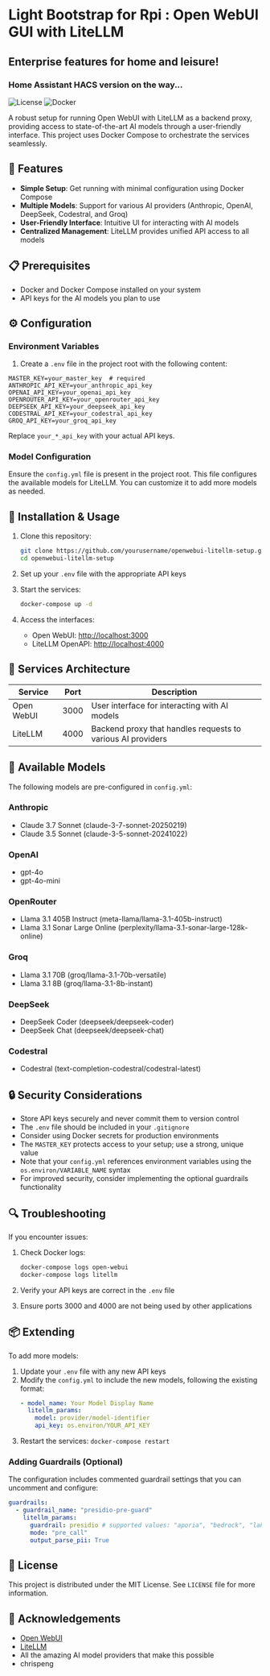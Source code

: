 # Light Bootstrap for Rpi : Open WebUI GUI with LiteLLM
## Enterprise features for home and leisure!
### Home Assistant HACS version on the way...

![License](https://img.shields.io/badge/license-MIT-blue.svg)
![Docker](https://img.shields.io/badge/docker-powered-blue.svg)

A robust setup for running Open WebUI with LiteLLM as a backend proxy, providing access to state-of-the-art AI models through a user-friendly interface. This project uses Docker Compose to orchestrate the services seamlessly.

## 🚀 Features

- **Simple Setup**: Get running with minimal configuration using Docker Compose
- **Multiple Models**: Support for various AI providers (Anthropic, OpenAI, DeepSeek, Codestral, and Groq)
- **User-Friendly Interface**: Intuitive UI for interacting with AI models
- **Centralized Management**: LiteLLM provides unified API access to all models

## 📋 Prerequisites

- Docker and Docker Compose installed on your system
- API keys for the AI models you plan to use

## ⚙️ Configuration

### Environment Variables

1. Create a `.env` file in the project root with the following content:

```env
MASTER_KEY=your_master_key  # required
ANTHROPIC_API_KEY=your_anthropic_api_key
OPENAI_API_KEY=your_openai_api_key
OPENROUTER_API_KEY=your_openrouter_api_key
DEEPSEEK_API_KEY=your_deepseek_api_key
CODESTRAL_API_KEY=your_codestral_api_key
GROQ_API_KEY=your_groq_api_key
```

Replace `your_*_api_key` with your actual API keys.

### Model Configuration

Ensure the `config.yml` file is present in the project root. This file configures the available models for LiteLLM. You can customize it to add more models as needed.

## 🔧 Installation & Usage

1. Clone this repository:
   ```bash
   git clone https://github.com/yourusername/openwebui-litellm-setup.git
   cd openwebui-litellm-setup
   ```

2. Set up your `.env` file with the appropriate API keys

3. Start the services:
   ```bash
   docker-compose up -d
   ```

4. Access the interfaces:
   - Open WebUI: [http://localhost:3000](http://localhost:3000)
   - LiteLLM OpenAPI: [http://localhost:4000](http://localhost:4000)

## 🧩 Services Architecture

| Service | Port | Description |
|---------|------|-------------|
| Open WebUI | 3000 | User interface for interacting with AI models |
| LiteLLM | 4000 | Backend proxy that handles requests to various AI providers |

## 🤖 Available Models

The following models are pre-configured in `config.yml`:

### Anthropic
- Claude 3.7 Sonnet (claude-3-7-sonnet-20250219)
- Claude 3.5 Sonnet (claude-3-5-sonnet-20241022)

### OpenAI
- gpt-4o
- gpt-4o-mini

### OpenRouter
- Llama 3.1 405B Instruct (meta-llama/llama-3.1-405b-instruct)
- Llama 3.1 Sonar Large Online (perplexity/llama-3.1-sonar-large-128k-online)

### Groq
- Llama 3.1 70B (groq/llama-3.1-70b-versatile)
- Llama 3.1 8B (groq/llama-3.1-8b-instant)

### DeepSeek
- DeepSeek Coder (deepseek/deepseek-coder)
- DeepSeek Chat (deepseek/deepseek-chat)

### Codestral
- Codestral (text-completion-codestral/codestral-latest)

## 🔒 Security Considerations

- Store API keys securely and never commit them to version control
- The `.env` file should be included in your `.gitignore`
- Consider using Docker secrets for production environments
- The `MASTER_KEY` protects access to your setup; use a strong, unique value
- Note that your `config.yml` references environment variables using the `os.environ/VARIABLE_NAME` syntax
- For improved security, consider implementing the optional guardrails functionality

## 🔍 Troubleshooting

If you encounter issues:

1. Check Docker logs:
   ```bash
   docker-compose logs open-webui
   docker-compose logs litellm
   ```

2. Verify your API keys are correct in the `.env` file

3. Ensure ports 3000 and 4000 are not being used by other applications

## 📦 Extending

To add more models:

1. Update your `.env` file with any new API keys
2. Modify the `config.yml` to include the new models, following the existing format:
   ```yaml
   - model_name: Your Model Display Name
     litellm_params:
       model: provider/model-identifier
       api_key: os.environ/YOUR_API_KEY
   ```
3. Restart the services: `docker-compose restart`

### Adding Guardrails (Optional)

The configuration includes commented guardrail settings that you can uncomment and configure:

```yaml
guardrails:
  - guardrail_name: "presidio-pre-guard"
    litellm_params:
      guardrail: presidio # supported values: "aporia", "bedrock", "lakera", "presidio"
      mode: "pre_call"
      output_parse_pii: True
```

## 📝 License

This project is distributed under the MIT License. See `LICENSE` file for more information.

## 🙏 Acknowledgements

- [Open WebUI](https://github.com/open-webui/open-webui)
- [LiteLLM](https://github.com/BerriAI/litellm)
- All the amazing AI model providers that make this possible
- chrispeng